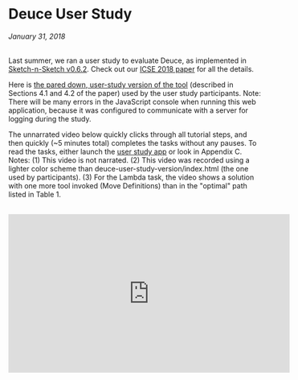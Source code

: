 # Deuce User Study

*January 31, 2018* <br><br>

Last summer, we ran a user study to evaluate Deuce, as implemented in
[Sketch-n-Sketch v0.6.2][v062]. Check out our [ICSE 2018 paper][ICSEpaper]
for all the details.

Here is [the pared down, user-study version of the tool][userstudyversion]
(described in Sections 4.1 and 4.2 of the paper) used by the user study
participants. Note: There will be many errors in the JavaScript console when
running this web application, because it was configured to communicate with a
server for logging during the study.

The unnarrated video below quickly clicks through all tutorial
steps, and then quickly (~5 minutes total) completes the
tasks without any pauses. To read the tasks, either launch
the [user study app][userstudyversion] or look in Appendix C.
Notes: (1) This video is not narrated.
(2) This video was recorded using a lighter color scheme
than deuce-user-study-version/index.html (the one used by
participants).
(3) For the Lambda task, the video shows a solution with one
more tool invoked (Move Definitions) than in the "optimal"
path listed in Table 1.

<br>

<center>

<iframe width="560" height="315" frameborder="0" allow="autoplay; encrypted-media" allowfullscreen
  src="https://www.youtube.com/embed/N5QcbCKm1I0"
></iframe>

[v062]: ../releases/v0.6.2/index.html
[userstudyversion]: ../releases/v0.6.2-user-study/index.html
[ICSEpaper]: https://arxiv.org/abs/1707.00015

